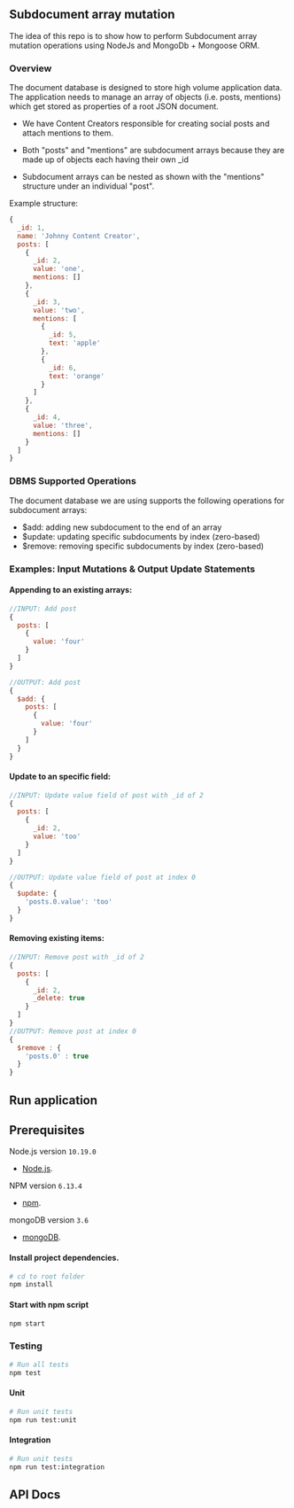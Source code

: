 ## Subdocument array mutation

The idea of this repo is to show how to perform Subdocument array mutation operations using NodeJs and MongoDb + Mongoose ORM.


### Overview

The document database is designed to store high volume application data. The application needs to manage an array of
objects (i.e. posts, mentions) which get stored as properties of a root JSON document.

* We have Content Creators responsible for creating social posts and attach mentions to them.

* Both "posts" and "mentions" are subdocument arrays because they are made up of objects each having their own _id

* Subdocument arrays can be nested as shown with the "mentions" structure under an individual "post".

Example structure:

```js
{
  _id: 1,
  name: 'Johnny Content Creator',
  posts: [
    {
      _id: 2,
      value: 'one',
      mentions: []
    },
    {
      _id: 3,
      value: 'two',
      mentions: [
        {
          _id: 5,
          text: 'apple'
        },
        {
          _id: 6,
          text: 'orange'
        }
      ]
    },
    {
      _id: 4,
      value: 'three',
      mentions: []
    }
  ]
}
```

### DBMS Supported Operations

The document database we are using supports the following operations for subdocument arrays:
* $add: adding new subdocument to the end of an array
* $update: updating specific subdocuments by index (zero-based)
* $remove: removing specific subdocuments by index (zero-based)


### Examples: Input Mutations & Output Update Statements

#### Appending to an existing arrays:

```js
//INPUT: Add post
{ 
  posts: [
    {
      value: 'four'
    }
  ]
}

//OUTPUT: Add post
{
  $add: {
    posts: [
      {
        value: 'four'
      }
    ]
  }
}
```

#### Update to an specific field:

```js
//INPUT: Update value field of post with _id of 2
{ 
  posts: [
    {
      _id: 2,
      value: 'too'
    }
  ]
}

//OUTPUT: Update value field of post at index 0
{ 
  $update: {
    'posts.0.value': 'too'
  }
}
```

#### Removing existing items:

```js
//INPUT: Remove post with _id of 2
{
  posts: [
    {
      _id: 2,
      _delete: true
    }
  ]
}
//OUTPUT: Remove post at index 0
{ 
  $remove : {
    'posts.0' : true
  }
}
```

## Run application

## Prerequisites

Node.js version `10.19.0`
- [Node.js](https://nodejs.org/en/download/).

NPM version `6.13.4`
- [npm](https://www.npmjs.com/).

mongoDB version `3.6`
- [mongoDB](https://www.mongodb.com/download-center?jmp=nav#community).

#### Install project dependencies.

```sh
# cd to root folder
npm install
```

#### Start with npm script

```sh
npm start
```

### Testing

```sh
# Run all tests
npm test
```

#### Unit

```sh
# Run unit tests
npm run test:unit
```

#### Integration

```sh
# Run unit tests
npm run test:integration
```

## API Docs